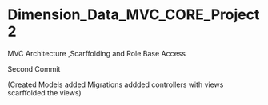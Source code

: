 # Dimension_Data_MVC_CORE_Project2
MVC Architecture ,Scarffolding and Role Base Access


Second Commit

(Created Models
added Migrations
addded controllers with views
scarffolded the views)
